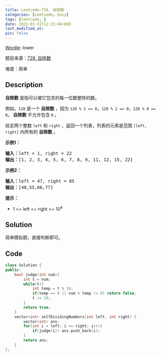 ```yaml
---
title: Leetcode-728. 自除数
categories: [Leetcode, Easy]
tags: [leetcode, ]
date: 2022-03-31T12:23:46+800
last_modified_at: 
pin: false
---
```


[Wordle](https://www.nytimes.com/games/wordle/index.html): lower

题目来源：[728. 自除数](https://leetcode-cn.com/problems/self-dividing-numbers/)

难度：简单

## Description

**自除数** 是指可以被它包含的每一位数整除的数。

例如，`128` 是一个 **自除数** ，因为 `128 % 1 == 0`，`128 % 2 == 0`，`128 % 8 == 0`。
**自除数** 不允许包含 `0` 。

给定两个整数 `left` 和 `right` ，返回一个列表，列表的元素是范围 `[left, right]` 内所有的 **自除数** 。


**示例1：**

<pre>
<strong>输入：</strong>left = 1, right = 22
<strong>输出：</strong>[1, 2, 3, 4, 5, 6, 7, 8, 9, 11, 12, 15, 22]
</pre>

**示例2：**

<pre>
<strong>输入：</strong>left = 47, right = 85
<strong>输出：</strong>[48,55,66,77]
</pre>

**提示：**

- 1 <= left <= right <= 10<sup>4</sup>


## Solution

简单模拟题，直接判断即可。


## Code
```c++
class Solution {
public:
    bool judge(int num){
        int t = num;
        while(t){
            int temp = t % 10;
            if(temp == 0 || num % temp != 0) return false;
            t /= 10;
        }
        return true;
    }
    vector<int> selfDividingNumbers(int left, int right) {
        vector<int> ans;
        for(int i = left; i <= right; i++){
            if(judge(i)) ans.push_back(i);
        }
        return ans;
    }
};
```
